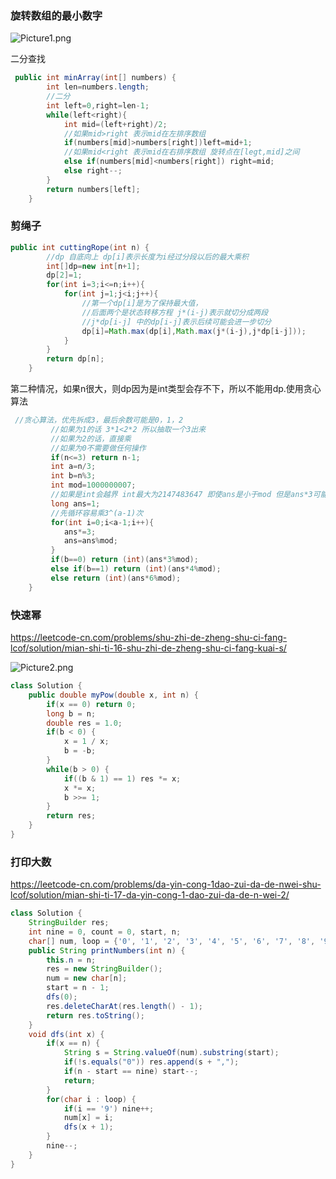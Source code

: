 ### 旋转数组的最小数字

![Picture1.png](https://pic.leetcode-cn.com/5884538fb9541a31a807d59c81226ded3dcd61df66efcdeb000165036ea68bb9-Picture1.png)

二分查找

```java
 public int minArray(int[] numbers) {
        int len=numbers.length;
        //二分
        int left=0,right=len-1;
        while(left<right){
            int mid=(left+right)/2;
          	//如果mid>right 表示mid在左排序数组
            if(numbers[mid]>numbers[right])left=mid+1;
          	//如果mid<right 表示mid在右排序数组 旋转点在[legt,mid]之间
            else if(numbers[mid]<numbers[right]) right=mid;
            else right--;
        }
        return numbers[left];
    }
```



### 剪绳子

```java
public int cuttingRope(int n) {
        //dp 自底向上 dp[i]表示长度为i经过分段以后的最大乘积
        int[]dp=new int[n+1];
        dp[2]=1;
        for(int i=3;i<=n;i++){
            for(int j=1;j<i;j++){
                //第一个dp[i]是为了保持最大值，
                //后面两个是状态转移方程 j*(i-j)表示就切分成两段
                //j*dp[i-j] 中的dp[i-j]表示后续可能会进一步切分
                dp[i]=Math.max(dp[i],Math.max(j*(i-j),j*dp[i-j]));
            }
        }
        return dp[n];
    }
```

第二种情况，如果n很大，则dp因为是int类型会存不下，所以不能用dp.使用贪心算法

```java
 //贪心算法，优先拆成3，最后余数可能是0，1，2
         //如果为1的话 3*1<2*2 所以抽取一个3出来
         //如果为2的话，直接乘
         //如果为0不需要做任何操作
         if(n<=3) return n-1;
         int a=n/3;
         int b=n%3;
         int mod=1000000007;
         //如果是int会越界 int最大为2147483647 即使ans是小于mod 但是ans*3可能就越界了
         long ans=1;
         //先循环容易乘3^(a-1)次
         for(int i=0;i<a-1;i++){
            ans*=3;
            ans=ans%mod;
         }
         if(b==0) return (int)(ans*3%mod);
         else if(b==1) return (int)(ans*4%mod);
         else return (int)(ans*6%mod);
    }
```



### 快速幂

https://leetcode-cn.com/problems/shu-zhi-de-zheng-shu-ci-fang-lcof/solution/mian-shi-ti-16-shu-zhi-de-zheng-shu-ci-fang-kuai-s/

![Picture2.png](https://pic.leetcode-cn.com/379a042b9d8df3a96d1ac0f27346718033bf3bfce69731bab52bf6f372b4c8f4-Picture2.png)



```java
class Solution {
    public double myPow(double x, int n) {
        if(x == 0) return 0;
        long b = n;
        double res = 1.0;
        if(b < 0) {
            x = 1 / x;
            b = -b;
        }
        while(b > 0) {
            if((b & 1) == 1) res *= x;
            x *= x;
            b >>= 1;
        }
        return res;
    }
}
```



### 打印大数

https://leetcode-cn.com/problems/da-yin-cong-1dao-zui-da-de-nwei-shu-lcof/solution/mian-shi-ti-17-da-yin-cong-1-dao-zui-da-de-n-wei-2/

```java
class Solution {
    StringBuilder res;
    int nine = 0, count = 0, start, n;
    char[] num, loop = {'0', '1', '2', '3', '4', '5', '6', '7', '8', '9'};
    public String printNumbers(int n) {
        this.n = n;
        res = new StringBuilder();
        num = new char[n];
        start = n - 1;
        dfs(0);
        res.deleteCharAt(res.length() - 1);
        return res.toString();
    }
    void dfs(int x) {
        if(x == n) {
            String s = String.valueOf(num).substring(start);
            if(!s.equals("0")) res.append(s + ",");
            if(n - start == nine) start--;
            return;
        }
        for(char i : loop) {
            if(i == '9') nine++;
            num[x] = i;
            dfs(x + 1);
        }
        nine--;
    }
}

```

